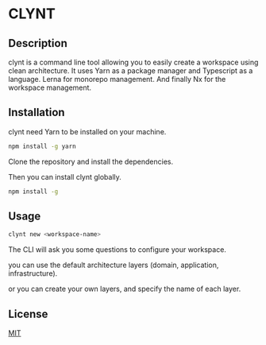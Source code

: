 # CLYNT

## Description

clynt is a command line tool allowing you to easily create a workspace
using clean architecture.
It uses Yarn as a package manager and Typescript as a language.
Lerna for monorepo management. And finally Nx for the workspace management.

## Installation

clynt need Yarn to be installed on your machine.

```bash
npm install -g yarn
```

Clone the repository and install the dependencies.

Then you can install clynt globally.

```bash
npm install -g
```

## Usage

```bash
clynt new <workspace-name>
```

The CLI will ask you some questions to configure your workspace.

you can use the default architecture layers (domain, application, infrastructure).

or you can create your own layers, and specify the name of each layer.

## License

[MIT](https://choosealicense.com/licenses/mit/)
